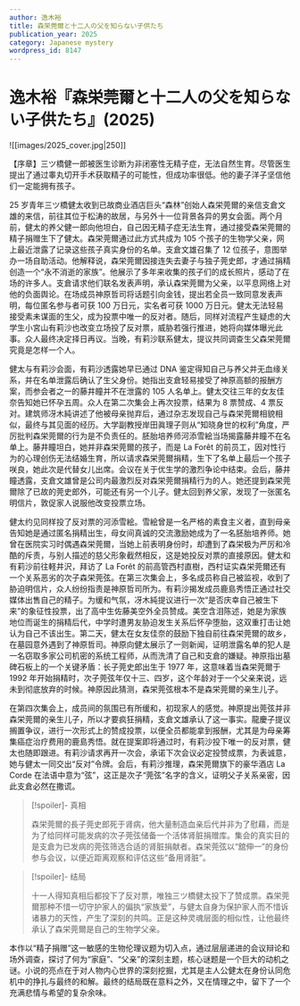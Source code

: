 ```yaml
---
author: 逸木裕
title: 森栄莞爾と十二人の父を知らない子供たち
publication_year: 2025
category: Japanese mystery
wordpress_id: 8147
---
```


# 逸木裕『森栄莞爾と十二人の父を知らない子供たち』(2025)

![[images/2025_cover.jpg|250]]

【序章】三ツ橋健一郎被医生诊断为非闭塞性无精子症，无法自然生育。尽管医生提出了通过睾丸切开手术获取精子的可能性，但成功率很低。他的妻子洋子坚信他们一定能拥有孩子。

25 岁青年三ツ橋健太收到已故商业酒店巨头“森林”创始人森栄莞爾的亲信支倉文雄的来信，前往其位于松涛的故居，与另外十一位背景各异的男女会面。两个月前，健太的养父健一郎向他坦白，自己因无精子症无法生育，通过接受森栄莞爾的精子捐赠生下了健太。森栄莞爾通过此方式共成为 105 个孩子的生物学父亲，网上最近泄露了记录这些孩子真实身份的名单。支倉文雄召集了 12 位孩子，意图举办一场自助活动。他解释说，森栄莞爾因接连失去妻子与独子莞史郎，才通过捐精创造一个“永不消逝的家族”。他展示了多年来收集的孩子们的成长照片，感动了在场的许多人。支倉请求他们联名发表声明，承认森栄莞爾为父亲，以平息网络上对他的负面舆论。在场成员神原哲司将话题引向金钱，提出若全员一致同意发表声明，每位匿名参与者可获 100 万日元，实名者可获 1000 万日元。健太无法轻易接受素未谋面的生父，成为投票中唯一的反对者。随后，同样对流程产生疑虑的大学生小宮山有莉沙也改变立场投了反对票，威胁若强行推进，她将向媒体曝光此事。众人最终决定择日再议。当晚，有莉沙联系健太，提议共同调查生父森栄莞爾究竟是怎样一个人。

健太与有莉沙会面，有莉沙透露她早已通过 DNA 鉴定得知自己与养父并无血缘关系，并在名单泄露后确认了生父身份。她指出支倉轻易接受了神原高额的报酬方案，而参会者之一的藤井瞳并不在泄露的 105 人名单上。健太交往三年的女友佳奈告知她已怀孕五周。众人在第二次集会上再次投票，结果为 8 票赞成、4 票反对。建筑师冴木純讲述了他被母亲抛弃后，通过杂志发现自己与森栄莞爾相貌相似，最终与其见面的经历。大学副教授岸田眞理子则从“知晓身世的权利”角度，严厉批判森栄莞爾的行为是不负责任的。胚胎培养师河添雪絵当场揭露藤井瞳不在名单上。藤井瞳坦白，她并非森栄莞爾的孩子，而是 La Forêt 的前员工，因对性行为的心理创伤无法结婚生育，所以请求森栄莞爾捐精，生下了名单上最后一个孩子咲良，她此次是代替女儿出席。会议在关于优生学的激烈争论中结束。会后，藤井瞳透露，支倉文雄曾是公司内最激烈反对森栄莞爾捐精行为的人。她还提到森栄莞爾除了已故的莞史郎外，可能还有另一个儿子。健太回到养父家，发现了一张匿名明信片，敦促家人说服他改变投票立场。

健太约见同样投了反对票的河添雪絵。雪絵曾是一名严格的素食主义者，直到母亲告知她是通过匿名捐精出生，母女间真诚的交流激励她成为了一名胚胎培养师。她曾在医院实习时偶遇森栄莞爾，当她上前表明身份时，却遭到了森栄极为严厉和冷酷的斥责，与别人描述的慈父形象截然相反，这是她投反对票的直接原因。健太和有莉沙前往軽井沢，拜访了 La Forêt 的前高管西村直樹，西村证实森栄莞爾还有一个关系恶劣的次子森栄莞弦。在第三次集会上，多名成员称自己被监视，收到了胁迫明信片，众人纷纷指责是神原哲司所为。有莉沙揭发成员鹿島秀悟正通过社交媒体出售自己的精子。为缓和气氛，冴木純提议进行一次“是否庆幸自己被生下来”的象征性投票，出了高中生佐藤美空外全员赞成。美空含泪陈述，她是为家族地位而诞生的捐精后代，中学时遭男友胁迫发生关系后怀孕堕胎，这双重打击让她认为自己不该出生。第二天，健太在女友佳奈的鼓励下独自前往森栄莞爾的故乡，在墓园意外遇到了神原哲司。神原向健太展示了一则新闻，证明泄露名单的犯人是一名窃取多家公司机密的系统工程师，从而洗清了自己和支倉的嫌疑。神原指出墓碑石板上的一个关键矛盾：长子莞史郎出生于 1977 年，这意味着当森栄莞爾于 1992 年开始捐精时，次子莞弦年仅十三、四岁，这个年龄对于一个父亲来说，远未到彻底放弃的时候。神原因此猜测，森栄莞弦根本不是森栄莞爾的亲生儿子。

在第四次集会上，成员间的氛围已有所缓和，初现家人的感觉。神原提出莞弦并非森栄莞爾的亲生儿子，所以才要疯狂捐精，支倉文雄承认了这一事实。龍慶子提议搁置争议，进行一次形式上的赞成投票，以便全员都能拿到报酬，尤其是为母亲筹集癌症治疗费用的鹿島秀悟。就在提案即将通过时，有莉沙投下唯一的反对票，健太也随即跟进。有莉沙请求再开一次会，承诺下次会议必定投赞成票，为表诚意，她与健太一同交出“反对”令牌。会后，有莉沙推理，森栄莞爾旗下的豪华酒店 La Corde 在法语中意为“弦”，这正是次子“莞弦”名字的含义，证明父子关系亲密，因此支倉必然在撒谎。

> [!spoiler]- 真相
> 
> 森栄莞爾的長子莞史郎死于肾病，他大量制造血亲后代并非为了慰藉，而是为了给同样可能发病的次子莞弦储备一个活体肾脏捐赠库。集会的真实目的是支倉为已发病的莞弦筛选合适的肾脏捐献者。森栄莞弦以“舘伸一”的身份参与会议，以便近距离观察和评估这些“备用肾脏”。

> [!spoiler]- 结局
> 
> 十一人得知真相后都投下了反对票，唯独三ツ橋健太投下了赞成票。森栄莞爾那种不惜一切守护家人的偏执“家族爱”，与健太自身为保护家人而不惜诉诸暴力的天性，产生了深刻的共鸣。正是这种灵魂层面的相似性，让他最终承认了森栄莞爾是自己的生物学父亲。

本作以“精子捐赠”这一敏感的生物伦理议题为切入点，通过层层递进的会议辩论和场外调查，探讨了何为“家庭”、“父亲”的深刻主题，核心谜题是一个巨大的动机之谜。小说的亮点在于对人物内心世界的深刻挖掘，尤其是主人公健太在身份认同危机中的挣扎与最终的和解。最终的结局既在意料之外，又在情理之中，留下了一个充满悲情与希望的复杂余味。
